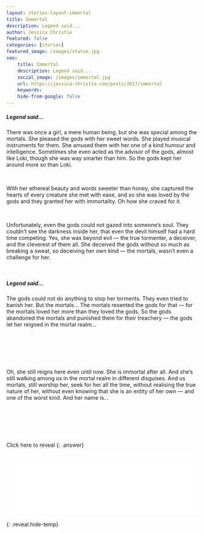 ```yaml
---
layout: stories-layout-immortal
title: Immortal
description: Legend said...
author: Jessica Christie
featured: false
categories: [stories]
featured_image: /images/statue.jpg
seo:
    title: Immortal
    description: Legend said...
    social_image: /images/immortal.jpg
    url: https://jessica-christie.com/posts/2017/immortal
    keywords:
    hide-from-google: false
---
```

##### Legend said…

There was once a girl, a mere human being, but she was special among the mortals. She pleased the gods with her sweet words. She played musical instruments for them. She amused them with her one of a kind humour and intelligence. Sometimes she even acted as the advisor of the gods, almost like Loki, though she was way smarter than him. So the gods kept her around more so than Loki.

&nbsp;

With her ethereal beauty and words sweeter than honey, she captured the hearts of every creature she met with ease, and so she was loved by the gods and they granted her with immortality. Oh how she craved for it.

&nbsp;

Unfortunately, even the gods could not gazed into someone’s soul. They couldn’t see the darkness inside her, that even the devil himself had a hard time competing. Yes, she was beyond evil ― the true tormenter, a deceiver, and the cleverest of them all. She deceived the gods without so much as breaking a sweat, so deceiving her own kind ― the mortals, wasn’t even a challenge for her.

&nbsp;

##### Legend said…

The gods could not do anything to stop her torments. They even tried to banish her. But the mortals… The mortals resented the gods for that ― for the mortals loved her more than they loved the gods. So the gods abandoned the mortals and punished them for their treachery ― the gods let her reigned in the mortal realm…

&nbsp;

&nbsp;

&nbsp;

Oh, she still reigns here even until now. She is immortal after all. And she’s still walking among us in the mortal realm in different disguises. And us mortals, still worship her, seek for her all the time, without realising the true nature of her, without even knowing that she is an entity of her own ― and one of the worst kind. And her name is…

&nbsp;

&nbsp;

&nbsp;

Click here to reveal
{: .answer}

### ![](/images/hope.svg)
{: .reveal.hide-temp}

&nbsp;
